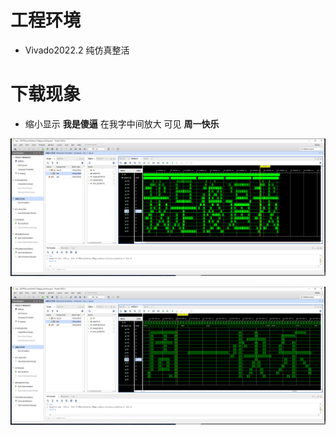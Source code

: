 # 工程环境

+ Vivado2022.2 纯仿真整活

  

# 下载现象

- 缩小显示 **我是傻逼** 在我字中间放大 可见 **周一快乐**

![](Finish2.png)

![Finish1](Finish1.png)
